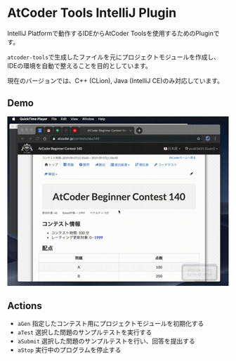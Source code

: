 AtCoder Tools IntelliJ Plugin
====
IntelliJ Platformで動作するIDEからAtCoder Toolsを使用するためのPluginです。

`atcoder-tools`で生成したファイルを元にプロジェクトモジュールを作成し、IDEの環境を自動で整えることを目的としています。

現在のバージョンでは、C++ (CLion), Java (IntelliJ CE)のみ対応しています。

## Demo
![AtCoder Tools IntelliJ Plugin Demo](demo.gif)

## Actions
- `aGen` 指定したコンテスト用にプロジェクトモジュールを初期化する
- `aTest` 選択した問題のサンプルテストを実行する
- `aSubmit` 選択した問題のサンプルテストを行い、回答を提出する
- `aStop` 実行中のプログラムを停止する
